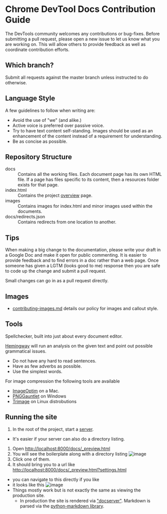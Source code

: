 # Chrome DevTool Docs Contribution Guide

The DevTools community welcomes any contributions or bug-fixes.
Before submitting a pull request, please open a new issue to let us know what you are working on.
This will allow others to provide feedback as well as coordinate contribution efforts.

## Which branch?

Submit all requests against the master branch unless instructed to do otherwise.

## Language Style

A few guidelines to follow when writing are:
* Avoid the use of "we" (and alike.)
* Active voice is preferred over passive voice.
* Try to have text content self-standing. Images should be used as an enhancement of the content instead of a requirement for understanding.
* Be as concise as possible.

## Repository Structure

<dl>
  <dt>docs</dt>
  <dd> Contains all the working files. Each document page has its own HTML file. If a page has files specific to its content, then a resources folder exists for that page.</dd>

  <dt> index.html</dt>
  <dd> Contains the project <a href="https://developer.chrome.com/devtools/index">overview</a> page.</dd>

  <dt> images</dt>
  <dd> Contains images for index.html and minor images used within the documents.</dd>

  <dt> docs/redirects.json</dt>
  <dd> Contains redirects from one location to another.</dd>
</dl>


## Tips

When making a big change to the documentation, please write your draft in a Google Doc and make it open for public commenting.
It is easier to provide feedback and to find errors in a doc rather than a web page.
Once someone has given a LGTM (looks good to me) response then you are safe to code up the change and submit a pull request.

Small changes can go in as a pull request directly.

## Images

* [contributing-images.md](contributing-images.md) details our policy for images and callout style.


## Tools

Spellchecker, built into just about every document editor.

[Hemingway](http://www.hemingwayapp.com/) will run an analysis on the given text and point out possible grammatical issues.
* Do not have any hard to read sentences.
* Have as few adverbs as possible.
* Use the simplest words.

For image compression the following tools are available
* [ImageOptim](https://imageoptim.com/) on a Mac.
* [PNGGauntlet](http://pnggauntlet.com/) on Windows
* [Trimage](http://trimage.org/) on Linux distrobutions

## Running the site

1. In the root of the project, start a [server](https://github.com/paulirish/dotfiles/blob/3fa2e7dc1f1ea5eaf7f6a2531b937ff8bd8833f9/.functions#L25-L32).
  * It's easier if your server can also do a directory listing.
1. Open [http://localhost:8000/docs/_preview.html](http://localhost:8000/docs/_preview.html)
1. You will see the boilerplate along with a directory listing ![image](https://cloud.githubusercontent.com/assets/39191/3017501/7e6985da-df7a-11e3-9a7c-51f964906839.png)
1. Click one of them.
1. It should bring you to a url like [http://localhost:8000/docs/_preview.html?settings.html](http://localhost:8000/docs/_preview.html?settings.html)
  * you can navigate to this directly if you like
  * it looks like this ![image](https://cloud.githubusercontent.com/assets/39191/3017506/831921a8-df7a-11e3-8faa-8dc957057248.png)
  * Things mostly work but is not exactly the same as viewing the production site.
    * In production the site is rendered via ["docserver"](https://code.google.com/p/chromium/codesearch#chromium/src/chrome/common/extensions/docs/server2/&q=file:docs/server2&sq=package:chromium). Markdown is parsed via the [python-markdown library](https://pythonhosted.org/Markdown/reference.html).
